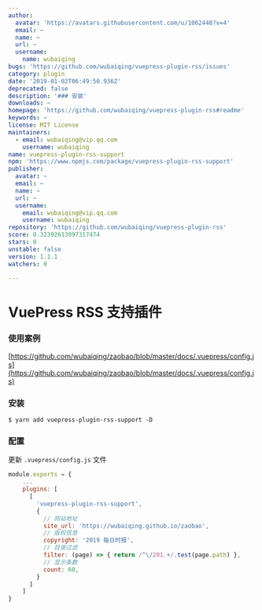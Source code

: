 ```yaml
---
author:
  avatar: 'https://avatars.githubusercontent.com/u/1062448?v=4'
  email: ~
  name: ~
  url: ~
  username:
    name: wubaiqing
bugs: 'https://github.com/wubaiqing/vuepress-plugin-rss/issues'
category: plugin
date: '2019-01-02T06:49:50.936Z'
deprecated: false
description: '### 安装'
downloads: ~
homepage: 'https://github.com/wubaiqing/vuepress-plugin-rss#readme'
keywords: ~
license: MIT License
maintainers:
  - email: wubaiqing@vip.qq.com
    username: wubaiqing
name: vuepress-plugin-rss-support
npm: 'https://www.npmjs.com/package/vuepress-plugin-rss-support'
publisher:
  avatar: ~
  email: ~
  name: ~
  url: ~
  username:
    email: wubaiqing@vip.qq.com
    username: wubaiqing
repository: 'https://github.com/wubaiqing/vuepress-plugin-rss'
score: 0.32392613097317474
stars: 0
unstable: false
version: 1.1.1
watchers: 0

---
```


# VuePress RSS 支持插件

### 使用案例
[https://github.com/wubaiqing/zaobao/blob/master/docs/.vuepress/config.js](https://github.com/wubaiqing/zaobao/blob/master/docs/.vuepress/config.js)


### 安装

```shell
$ yarn add vuepress-plugin-rss-support -D
```

### 配置

更新 `.vuepress/config.js` 文件

```js
module.exports = {
    ...
    plugins: [
      [
        'vuepress-plugin-rss-support',
        {
          // 网站地址
          site_url: 'https://wubaiqing.github.io/zaobao',
          // 版权信息
          copyright: '2019 每日时报',
          // 目录过滤
          filter: (page) => { return /^\/201.+/.test(page.path) },
          // 显示条数
          count: 60,
        }
      ]
    ]
}
```
